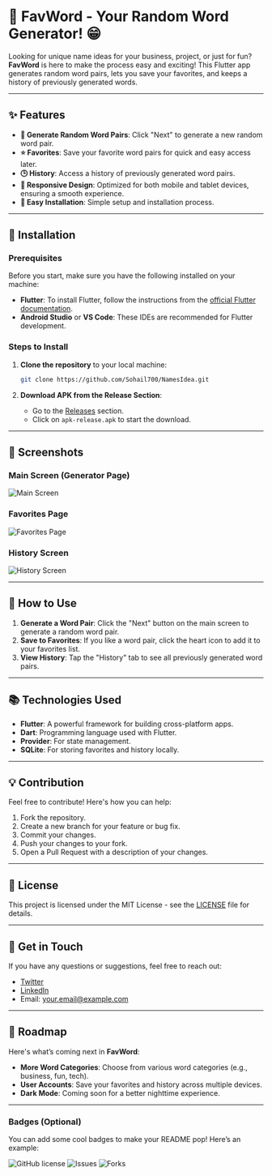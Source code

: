 # 🎉 FavWord - Your Random Word Generator! 😁

Looking for unique name ideas for your business, project, or just for fun? **FavWord** is here to make the process easy and exciting! This Flutter app generates random word pairs, lets you save your favorites, and keeps a history of previously generated words.

---

## ✨ Features

- **🔄 Generate Random Word Pairs**: Click "Next" to generate a new random word pair.
- **⭐ Favorites**: Save your favorite word pairs for quick and easy access later.
- **🕒 History**: Access a history of previously generated word pairs.
- **📱 Responsive Design**: Optimized for both mobile and tablet devices, ensuring a smooth experience.
- **💾 Easy Installation**: Simple setup and installation process.

---

## 🚀 Installation

### Prerequisites

Before you start, make sure you have the following installed on your machine:

- **Flutter**: To install Flutter, follow the instructions from the [official Flutter documentation](https://flutter.dev/docs/get-started/install).
- **Android Studio** or **VS Code**: These IDEs are recommended for Flutter development.

### Steps to Install

1. **Clone the repository** to your local machine:
    ```bash
    git clone https://github.com/Sohail700/NamesIdea.git
    ```

2. **Download APK from the Release Section**:
    - Go to the [Releases](https://github.com/Sohail700/NamesIdea/releases) section.
    - Click on `apk-release.apk` to start the download.

---

## 📸 Screenshots

### Main Screen (Generator Page)

![Main Screen](https://github.com/user-attachments/assets/3c8c4243-3a6f-4a4f-bd7c-b6c955b04e3a)

### Favorites Page

![Favorites Page](https://github.com/user-attachments/assets/120cdb27-4e7c-40c6-a719-91964994b7c6)

### History Screen

![History Screen](https://github.com/user-attachments/assets/ac31cdaa-6450-4535-bdc4-8f4a0c9f78fb)

---

## 📑 How to Use

1. **Generate a Word Pair**: Click the "Next" button on the main screen to generate a random word pair.
2. **Save to Favorites**: If you like a word pair, click the heart icon to add it to your favorites list.
3. **View History**: Tap the "History" tab to see all previously generated word pairs.

---

## 📚 Technologies Used

- **Flutter**: A powerful framework for building cross-platform apps.
- **Dart**: Programming language used with Flutter.
- **Provider**: For state management.
- **SQLite**: For storing favorites and history locally.

---

## 💡 Contribution

Feel free to contribute! Here's how you can help:

1. Fork the repository.
2. Create a new branch for your feature or bug fix.
3. Commit your changes.
4. Push your changes to your fork.
5. Open a Pull Request with a description of your changes.

---

## 📜 License

This project is licensed under the MIT License - see the [LICENSE](LICENSE) file for details.

---

## 📱 Get in Touch

If you have any questions or suggestions, feel free to reach out:

- [Twitter](https://twitter.com/yourusername)
- [LinkedIn](https://linkedin.com/in/yourusername)
- Email: your.email@example.com

---

## 🚧 Roadmap

Here's what’s coming next in **FavWord**:

- **More Word Categories**: Choose from various word categories (e.g., business, fun, tech).
- **User Accounts**: Save your favorites and history across multiple devices.
- **Dark Mode**: Coming soon for a better nighttime experience.

---

### Badges (Optional)

You can add some cool badges to make your README pop! Here’s an example:

![GitHub license](https://img.shields.io/github/license/Sohail700/NamesIdea)
![Issues](https://img.shields.io/github/issues/Sohail700/NamesIdea)
![Forks](https://img.shields.io/github/forks/Sohail700/NamesIdea)
